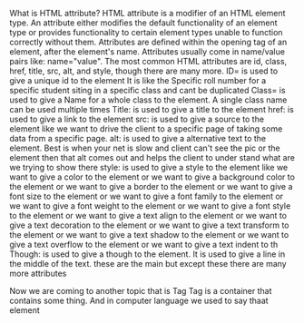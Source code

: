 What is HTML attribute?
HTML attribute is a modifier of an HTML element type.
An attribute either modifies the default functionality of an element type or provides functionality to certain element types unable to function correctly without them.
Attributes are defined within the opening tag of an element, after the element's name.
Attributes usually come in name/value pairs like: name="value".
The most common HTML attributes are id, class, href, title, src, alt, and style, though there are many more.
ID= is used to give a unique id to the element It is like the Specific roll number for a specific student siting in a specific class and cant be duplicated
Class= is used to give a Name for a whole class to the element. A single class name can be used multiple times
Title: is used to give a title to the element
href: is used to give a link to the element
src: is used to give a source to the element like we want to drive the client to a specific page of taking some data from a specific page.
alt: is used to give a alternative text to the element. Best is when your net is slow and client can't see the pic or the element then that alt comes out and helps the client to under stand what are we trying to show there
style: is used to give a style to the element like we want to give a color to the element or we want to give a background color to the element or we want to give a border to the element or we want to give a font size to the element or we want to give a font family to the element or we want to give a font weight to the element or we want to give a font style to the element or we want to give a text align to the element or we want to give a text decoration to the element or we want to give a text transform to the element or we want to give a text shadow to the element or we want to give a text overflow to the element or we want to give a text indent to th
Though: is used to give a though to the element. It is used to give a line in the middle of the text.
these are the main but except these there are many more attributes

Now we are coming to another topic that is Tag
Tag is a container that contains some thing. And in computer language we used to say thaat element